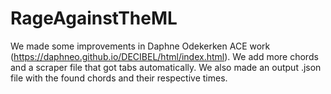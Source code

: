 # RageAgainstTheML

We made some improvements in Daphne Odekerken ACE work (https://daphneo.github.io/DECIBEL/html/index.html). We add more chords and a scraper file that got tabs automatically. We also made an output .json file with the found chords and their respective times.
